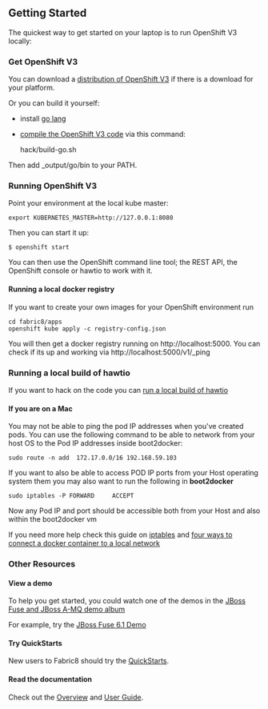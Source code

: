 ## Getting Started

The quickest way to get started on your laptop is to run OpenShift V3 locally:

### Get OpenShift V3

You can download a [distribution of OpenShift V3](https://github.com/openshift/origin/releases) if there is a download for your platform.

Or you can build it yourself:

* install [go lang](http://golang.org/doc/install)
* [compile the OpenShift V3 code](https://github.com/jstrachan/origin/blob/master/README.md#getting-started) via this command:

    hack/build-go.sh

Then add _output/go/bin to your PATH.

### Running OpenShift V3

Point your environment at the local kube master:

    export KUBERNETES_MASTER=http://127.0.0.1:8080

Then you can start it up:

    $ openshift start

You can then use the OpenShift command line tool; the REST API, the OpenShift console or hawtio to work with it.

#### Running a local docker registry

If you want to create your own images for your OpenShift environment run

    cd fabric8/apps
    openshift kube apply -c registry-config.json

You will then get a docker registry running on http://localhost:5000. You can check if its up and working via http://localhost:5000/v1/_ping

### Running a local build of hawtio

If you want to hack on the code you can [run a local build of hawtio](https://github.com/hawtio/hawtio/blob/master/BUILDING.md#running-hawtio-against-kubernetes--openshift)

#### If you are on a Mac

You may not be able to ping the pod IP addresses when you've created pods. You can use the following command to be able to network from your host OS to the Pod IP addresses inside boot2docker:

    sudo route -n add  172.17.0.0/16 192.168.59.103

If you want to also be able to access POD IP ports from your Host operating system them you may also want to run the following in **boot2docker**

    sudo iptables -P FORWARD     ACCEPT

Now any Pod IP and port should be accessible both from your Host and also within the boot2docker vm

If you need more help check this guide on [iptables](https://www.frozentux.net/iptables-tutorial/iptables-tutorial.html) and [four ways to connect a docker container to a local network](http://blog.oddbit.com/2014/08/11/four-ways-to-connect-a-docker/)

### Other Resources

#### View a demo

To help you get started, you could watch one of the demos in the  <a class="btn btn-success" href="https://vimeo.com/album/2635012">JBoss Fuse and JBoss A-MQ demo album</a>

For example, try the <a class="btn btn-success" href="https://vimeo.com/80625940">JBoss Fuse 6.1 Demo</a>

#### Try QuickStarts

New users to Fabric8 should try the [QuickStarts](/gitbook/quickstarts.html).

#### Read the documentation

Check out the [Overview](/gitbook/overview.html) and [User Guide](/gitbook/index.html).
